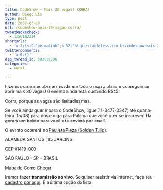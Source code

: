 ```yaml
---
title: CodeShow – Mais 20 vagas! CORRA!
author: Diego Eis
type: post
date: 2007-08-09
url: /codeshow-mais-20-vagas-corra/
tweetbackscheck:
  - 1356182314
shorturls:
  - 'a:3:{s:9:"permalink";s:52:"http://tableless.com.br/codeshow-mais-20-vagas-corra";s:7:"tinyurl";s:26:"http://tinyurl.com/3tjwqwx";s:4:"isgd";s:19:"http://is.gd/Dv3qz7";}'
twittercomments:
  - 'a:0:{}'
dsq_thread_id: 503037396
categories:
  - Geral

---
```

Fizemos uma manobra arriscada em todo o nosso plano e conseguimos abrir mais 30 vagas! O evento ainda está custando R$45.
  
Corra, porque as vagas são limitadíssimas.

Se você ainda quer ir para o CodeShow, ligue (11-3477-3347) até quarta-feira (15/08) para nós e diga para Paloma que você quer se inscrever. Ela gerará um boleto para você e te enviará por email.

O evento ocorrerá no [Paulista Plaza (Golden Tulip)][1].

ALAMEDA SANTOS , 85 JARDINS
  
CEP:01419-000
  
SÃO PAULO &#8211; SP &#8211; BRASIL
  
[Mapa de Como Chegar][2]

Iremos fazer **transmissão ao vivo**. Se quiser assistir via internet, faça seu [cadastro por aqui][3]. É a última opção da lista.

 [1]: http://www.paulistaplaza.com.br/
 [2]: http://maps.google.com/maps/ms?ie=UTF8&om=1&msa=0&msid=100268483657177769788.0004374abd5c9656518ea&ll=-23.57152,-46.645997&spn=0.009558,0.020084&z=16
 [3]: http://visie.com.br/matricula